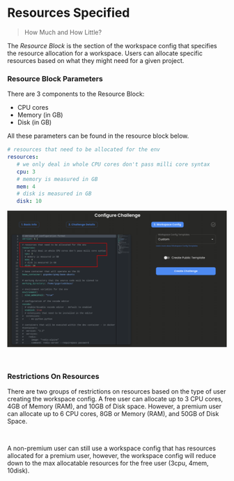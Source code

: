 # Resources Specified
>How Much and How Little?

The *Resource Block* is the section of the workspace config that specifies the resource allocation for a workspace. Users can allocate specific resources based on what they might need for a given project.


### **Resource Block Parameters**

There are 3 components to the Resource Block:
- CPU cores
- Memory (in GB)
- Disk (in GB)

All these parameters can be found in the resource block below.

```yaml
# resources that need to be allocated for the env
resources:
   # we only deal in whole CPU cores don't pass milli core syntax
   cpu: 3
   # memory is measured in GB
   mem: 4
   # disk is measured in GB
   disk: 10
```

![workspace_config_resource_block.png.svg](workspace_config_resource_block.png.svg)

</br>

### **Restrictions On Resources**

There are two groups of restrictions on resources based on the type of user creating the workspace config. A free user can allocate up to 3 CPU cores, 4GB of Memory (RAM), and 10GB of Disk space. However, a premium user can allocate up to 6 CPU cores, 8GB or Memory (RAM), and 50GB of Disk Space.

</br>

A non-premium user can still use a workspace config that has resources allocated for a premium user, however, the workspace config will reduce down to the max allocatable resources for the free user (3cpu, 4mem, 10disk).

